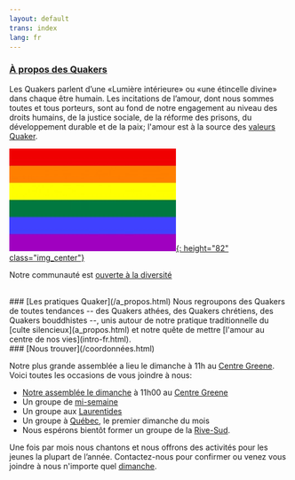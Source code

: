 ```yaml
---
layout: default
trans: index
lang: fr
---
```

### [À propos des Quakers](/a_propos.html)

Les Quakers parlent d’une «Lumière intérieure» ou «une étincelle divine» dans chaque être humain. Les incitations de l’amour, dont nous sommes toutes et tous porteurs, sont au fond de notre engagement au niveau des droits humains, de la justice sociale, de la réforme des prisons, du développement durable et de la paix; l'amour est à la source des [valeurs Quaker](intro.html).

[![Drapeau arc-en-ciel](/assets/images/Rainbow-Flag.jpg){: height="82" class="img_center"}](/a_propos.html)

Notre communauté est [ouverte à la diversité](/a_propos.html)

<br>
### [Les pratiques Quaker](/a_propos.html)
Nous regroupons des Quakers de toutes tendances  -- des Quakers athées, des Quakers chrétiens, des Quakers bouddhistes --, unis autour de notre pratique traditionnelle du [culte silencieux](a_propos.html) et notre quête de mettre [l'amour au centre de nos vies](intro-fr.html).

<br>
### [Nous trouver](/coordonnées.html)

Notre plus grande assemblée a lieu le dimanche à 11h au [Centre Greene](coordonnées.html). Voici toutes les occasions de vous joindre à nous:
* [Notre assemblée le dimanche](coordonnées.html) à 11h00 au [Centre Greene](coordonnées.html)
* Un groupe de [mi-semaine](mi-semaine.html)
* Un groupe aux [Laurentides](laurentides.html)
* Un groupe à [Québec](quebec.html), le premier dimanche du mois
* Nous espérons bientôt former un groupe de la [Rive-Sud](rive-sud.html). 

Une fois par mois nous chantons et nous offrons des activités pour les jeunes la plupart de l’année. Contactez-nous pour confirmer ou venez vous joindre à nous n'importe quel [dimanche](coordonnées.html).
